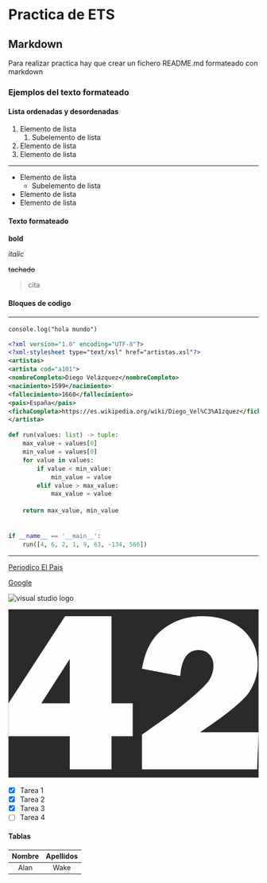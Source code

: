 # Practica de ETS
## Markdown
Para realizar practica hay que crear un fichero README.md formateado con markdown


### Ejemplos del texto formateado

#### Lista ordenadas y desordenadas

1. Elemento de lista
    1. Subelemento de lista
2. Elemento de lista
3. Elemento de lista
---
* Elemento de lista
    * Subelemento de lista
* Elemento de lista
* Elemento de lista

#### Texto formateado

**bold**

*italic*

~~tachado~~

>cita


#### Bloques de codigo
<!-- generar una linea de código -->
---
`
console.log("hola mundo")
`
```xml
<?xml version="1.0" encoding="UTF-8"?>
<?xml-stylesheet type="text/xsl" href="artistas.xsl"?>
<artistas>
<artista cod="a101">
<nombreCompleto>Diego Velázquez</nombreCompleto>
<nacimiento>1599</nacimiento>
<fallecimiento>1660</fallecimiento>
<pais>España</pais>
<fichaCompleta>https://es.wikipedia.org/wiki/Diego_Vel%C3%A1zquez</fichaCompleta>
</artista>
```
```python
def run(values: list) -> tuple:
    max_value = values[0]
    min_value = values[0]
    for value in values:
        if value < min_value:
            min_value = value
        elif value > max_value:
            max_value = value

    return max_value, min_value


if __name__ == '__main__':
    run([4, 6, 2, 1, 9, 63, -134, 566])
```
<!-- Accesso a páginas web -->
---
[Periodico El Pais](https://elpais.com/ "Periodico chachi")

[Google](https://www.google.com/)

<!-- Accesso a imagenes -->
![visual studio logo](https://1000logos.net/wp-content/uploads/2023/04/Visual-Studio-logo.png 'Logo Visual studio')

![Captura de pantalla](capturas/42-67x45.png)

* [X] Tarea 1
* [X] Tarea 2
* [X] Tarea 3
* [ ] Tarea 4

#### Tablas

| Nombre | Apellidos |
|:---:|:---:|
| Alan | Wake |
